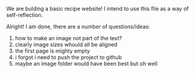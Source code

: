 We are bulding a basic recipe website!
I intend to use this file as a way of self-reflection.

Alright! I am done, there are a number of questions/ideas:
1. how to make an image not part of  the text?
2. clearly image sizes whould all be aligned 
3. the first page is mighty empty
4. i forgot i need to push the project to github
5. maybe an image folder would have been best but oh well